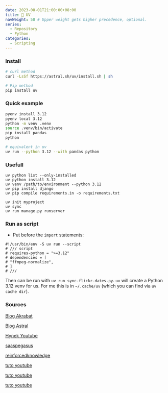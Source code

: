 ```yaml
---
date: 2023-08-01T21:00:00+08:00
title: 🌅 UV
navWeight: 50 # Upper weight gets higher precedence, optional.
series:
  - Repository
  - Python
categories:
  - Scripting
---
```


### Install

```bash
# curl method
curl -LsSf https://astral.sh/uv/install.sh | sh

# Pip method
pip install uv
```

### Quick example

```bash
pyenv install 3.12
pyenv local 3.12
python -m venv .venv
source .venv/bin/activate
pip install pandas
python

# equivalent in uv
uv run --python 3.12 --with pandas python
```

### Usefull

```shell
uv python list --only-installed
uv python install 3.12
uv venv /path/to/environment --python 3.12
uv pip install django
uv pip compile requirements.in -o requirements.txt

uv init myproject
uv sync
uv run manage.py runserver
```

### Run as script

* Put before the `import` statements:

```shell
#!/usr/bin/env -S uv run --script
# /// script
# requires-python = ">=3.12"
# dependencies = [
# "ffmpeg-normalize",
# ]
# ///
```

Then can be run with `uv run sync-flickr-dates.py`. `uv` will create a Python 3.12 venv for us. 
For me this is in `~/.cache/uv` (which you can find via `uv cache dir`).

### Sources

[Blog Akrabat](https://akrabat.com/using-uv-as-your-shebang-line/)

[Blog Astral](https://astral.sh/blog/uv-unified-python-packaging)

[Hynek Youtube](https://www.youtube.com/watch?v=8UuW8o4bHbw)

[saaspegasus](https://www.saaspegasus.com/guides/uv-deep-dive/)

[reinforcedknowledge](https://reinforcedknowledge.com/a-comprehensive-guide-to-python-project-management-and-packaging-concepts-illustrated-with-uv-part-i/)

[tuto youtube](https://www.youtube.com/watch?v=qh98qOND6MI)

[tuto youtube](https://www.youtube.com/watch?v=ifj-izwXKRA)

[tuto youtube](https://www.youtube.com/watch?v=jXWIxk2brfk)